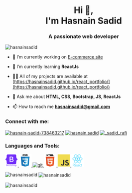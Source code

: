 <h1 align="center">Hi 👋, <br> I'm Hasnain Sadid</h1>
<h3 align="center">A passionate web developer</h3>

<p align="left"> <img src="https://komarev.com/ghpvc/?username=hasnainsadid&label=Profile%20views&color=0e75b6&style=flat" alt="hasnainsadid" /> </p>

- 🔭 I’m currently working on [E-commerce site](https://hasnainsadid.github.io/E-commerce-site/)

- 🌱 I’m currently learning **ReactJs**

- 👨‍💻 All of my projects are available at [https://hasnainsadid.github.io/react_portfolio/](https://hasnainsadid.github.io/react_portfolio/)

- 💬 Ask me about **HTML, CSS, Bootstrap, JS, ReactJs**

- 📫 How to reach me **hasnainsadid@gmail.com**

<h3 align="left">Connect with me:</h3>
<p align="left">
<a href="https://linkedin.com/in/hasnain-sadid-738463217" target="blank"><img align="center" src="https://raw.githubusercontent.com/rahuldkjain/github-profile-readme-generator/master/src/images/icons/Social/linked-in-alt.svg" alt="hasnain-sadid-738463217" height="30" width="40" /></a>
<a href="https://fb.com/hasnain.sadid" target="blank"><img align="center" src="https://raw.githubusercontent.com/rahuldkjain/github-profile-readme-generator/master/src/images/icons/Social/facebook.svg" alt="hasnain.sadid" height="30" width="40" /></a>
<a href="https://instagram.com/_sadid_rafi" target="blank"><img align="center" src="https://raw.githubusercontent.com/rahuldkjain/github-profile-readme-generator/master/src/images/icons/Social/instagram.svg" alt="_sadid_rafi" height="30" width="40" /></a>
</p>

<h3 align="left">Languages and Tools:</h3>
<p align="left"> <a href="https://getbootstrap.com" target="_blank" rel="noreferrer"> <img src="https://raw.githubusercontent.com/devicons/devicon/master/icons/bootstrap/bootstrap-plain-wordmark.svg" alt="bootstrap" width="40" height="40"/> </a> <a href="https://www.w3schools.com/css/" target="_blank" rel="noreferrer"> <img src="https://raw.githubusercontent.com/devicons/devicon/master/icons/css3/css3-original-wordmark.svg" alt="css3" width="40" height="40"/> </a> <a href="https://git-scm.com/" target="_blank" rel="noreferrer"> <img src="https://www.vectorlogo.zone/logos/git-scm/git-scm-icon.svg" alt="git" width="40" height="40"/> </a> <a href="https://www.w3.org/html/" target="_blank" rel="noreferrer"> <img src="https://raw.githubusercontent.com/devicons/devicon/master/icons/html5/html5-original-wordmark.svg" alt="html5" width="40" height="40"/> </a> <a href="https://developer.mozilla.org/en-US/docs/Web/JavaScript" target="_blank" rel="noreferrer"> <img src="https://raw.githubusercontent.com/devicons/devicon/master/icons/javascript/javascript-original.svg" alt="javascript" width="40" height="40"/> </a> <a href="https://reactjs.org/" target="_blank" rel="noreferrer"> <img src="https://raw.githubusercontent.com/devicons/devicon/master/icons/react/react-original-wordmark.svg" alt="react" width="40" height="40"/> </a> </p>

<p><img align="left" src="https://github-readme-stats.vercel.app/api/top-langs?username=hasnainsadid&show_icons=true&locale=en&layout=compact" alt="hasnainsadid" /></p>

<p>&nbsp;<img align="center" src="https://github-readme-stats.vercel.app/api?username=hasnainsadid&show_icons=true&locale=en" alt="hasnainsadid" /></p>

<p><img align="center" src="https://github-readme-streak-stats.herokuapp.com/?user=hasnainsadid&" alt="hasnainsadid" /></p>
